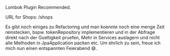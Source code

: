 Lombok Plugin Recommended.

URL for Shops: /shops

Es gibt noch einiges zu Refactoring und man koennte noch eine menge Zeit reinstecken, bspw. tokenRepository implementieren und in der Abfrage direkt nach der Gueltigkeit pruefen, Mehr in Services auslagern und nicht alle Methoden in JpaApplication packen etc.
Um ehrlich zu sein, freue ich mich nun einen entspannten Feierabend 😄.
